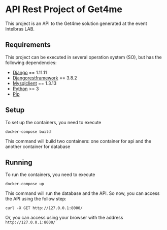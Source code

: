 # API Rest Project of Get4me

This project is an API to the Get4me solution generated at the event Intelbras LAB.

## Requirements

This project can be executed in several operation system (SO), but has the following dependencies:
* [Django](https://www.djangoproject.com/) == 1.11.11
* [Djangorestframework](http://www.django-rest-framework.org/) == 3.8.2
* [Mysqlclient](https://mysqlclient.readthedocs.io/) == 1.3.13
* [Python](https://www.python.org/) >= 3
* [Pip](http://www.pip-installer.org/en/latest/)

## Setup

To set up the containers, you need to execute

```
docker-compose build
```

This command will build two containers: one container for api and the another container for database

## Running

To run the containers, you need to execute

```
docker-compose up
```

This command will run the database and the API. So now, you can access the API using the follow step:
```
curl -X GET http://127.0.0.1:8000/
```

Or, you can access using your browser with the address ```http://127.0.0.1:8000/```
